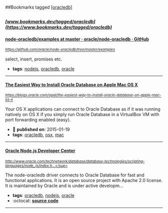 ##Bookmarks tagged [[oracledb]](https://www.bookmarks.dev?q=[oracledb])

_<sup><sup>[www.bookmarks.dev/tagged/oracledb](https://www.bookmarks.dev/tagged/oracledb)</sup></sup>_
---
#### [node-oracledb/examples at master · oracle/node-oracledb · GitHub](https://github.com/oracle/node-oracledb/tree/master/examples)
_<sup>https://github.com/oracle/node-oracledb/tree/master/examples</sup>_

select, insert, promises etc.
* **tags**: [nodejs](../tagged/nodejs.md), [oracledb](../tagged/oracledb.md), [oracle](../tagged/oracle.md)
---
#### [The Easiest Way to Install Oracle Database on Apple Mac OS X ](https://blogs.oracle.com/opal/the-easiest-way-to-install-oracle-database-on-apple-mac-os-x)
_<sup>https://blogs.oracle.com/opal/the-easiest-way-to-install-oracle-database-on-apple-mac-os-x</sup>_

Your OS X applications can connect to Oracle Database as if it was running natively on OS X if you simply run Oracle Database in a VirtualBox VM with port forwarding enabled (easy).
* :calendar: **published on**: 2015-01-19
* **tags**: [oracledb](../tagged/oracledb.md), [osx](../tagged/osx.md), [mac](../tagged/mac.md)
---
#### [Oracle Node.js Developer Center](http://www.oracle.com/technetwork/database/database-technologies/scripting-languages/node_js/index.html)
_<sup>http://www.oracle.com/technetwork/database/database-technologies/scripting-languages/node_js/index.h...</sup>_

The node-oracledb driver connects to Oracle Database for fast and functional applications. It is an open source project with Apache 2.0 license. It is maintained by Oracle and is under active developm...
* **tags**: [oracledb](../tagged/oracledb.md), [nodejs](../tagged/nodejs.md), [oracle](../tagged/oracle.md)
* :octocat: **[source code](https://github.com/oracle/node-oracledb)**
---
